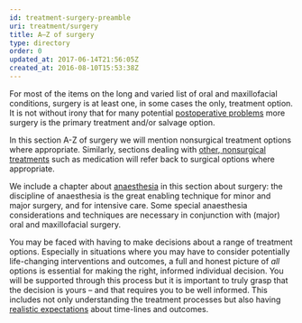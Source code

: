```yaml
---
id: treatment-surgery-preamble
uri: treatment/surgery
title: A–Z of surgery
type: directory
order: 0
updated_at: 2017-06-14T21:56:05Z
created_at: 2016-08-10T15:53:38Z
---
```


<p>For most of the items on the long and varied list of oral and
    maxillofacial conditions, surgery is at least one, in some
    cases the only, treatment option. It is not without irony
    that for many potential <a href="/treatment/surgery/postoperative-problems">postoperative problems</a>    more surgery is the primary treatment and/or salvage option.</p>
<p>In this section A-Z of surgery we will mention nonsurgical treatment
    options where appropriate. Similarly, sections dealing with
    <a href="/treatment/other">other, nonsurgical treatments</a>    such as medication will refer back to surgical options where
    appropriate.</p>
<p>We include a chapter about <a href="/treatment/surgery/anaesthesia">anaesthesia</a>    in this section about surgery: the discipline of anaesthesia
    is the great enabling technique for minor and major surgery,
    and for intensive care. Some special anaesthesia considerations
    and techniques are necessary in conjunction with (major)
    oral and maxillofacial surgery.</p>
<p>You may be faced with having to make decisions about a range
    of treatment options. Especially in situations where you
    may have to consider potentially life-changing interventions
    and outcomes, a full and honest picture of <i>all</i> options
    is essential for making the right, informed individual decision.
    You will be supported through this process but it is important
    to truly grasp that the decision is yours – and that requires
    you to be well informed. This includes not only understanding
    the treatment processes but also having <a href="/treatment/timelines">realistic expectations</a>    about time-lines and outcomes.</p>
